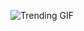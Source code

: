 
<!-- GIF_SECTION -->
![Trending GIF](https://media1.giphy.com/media/v1.Y2lkPThiYjIxNzcyNXE0NWt4YzU2OHlmaW01dWszNTFkZ2lzazMwazV0MDFob3FzeHExcyZlcD12MV9naWZzX3NlYXJjaCZjdD1n/qgQUggAC3Pfv687qPC/giphy.gif)
<!-- END_GIF_SECTION -->
